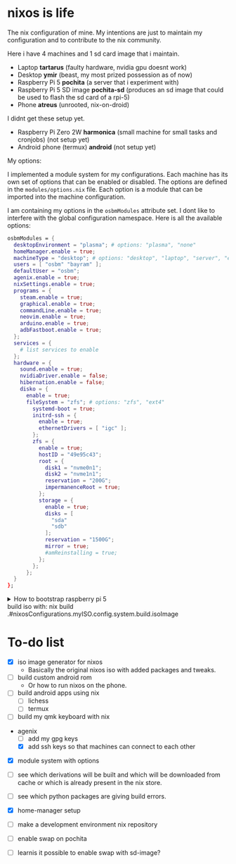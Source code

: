 # nixos is life
The nix configuration of mine. My intentions are just to maintain my configuration and to contribute to the nix community.

Here i have 4 machines and 1 sd card image that i maintain.
- Laptop **tartarus** (faulty hardware, nvidia gpu doesnt work)
- Desktop **ymir** (beast, my most prized possession as of now)
- Raspberry Pi 5 **pochita** (a server that i experiment with)
- Raspberry Pi 5 SD image **pochita-sd** (produces an sd image that could be used to flash the sd card of a rpi-5)
- Phone **atreus** (unrooted, nix-on-droid)

I didnt get these setup yet.
- Raspberry Pi Zero 2W **harmonica** (small machine for small tasks and cronjobs) (not setup yet)
- Android phone (termux) **android** (not setup yet)

My options:

I implemented a module system for my configurations. Each machine has its own set of options that can be enabled or disabled. The options are defined in the `modules/options.nix` file. Each option is a module that can be imported into the machine configuration.

I am containing my options in the `osbmModules` attribute set. I dont like to interfere with the global configuration namespace. Here is all the available options:

```nix
osbmModules = {
  desktopEnvironment = "plasma"; # options: "plasma", "none"
  homeManager.enable = true;
  machineType = "desktop"; # options: "desktop", "laptop", "server", "embedded", "mobile"
  users = [ "osbm" "bayram" ];
  defaultUser = "osbm";
  agenix.enable = true;
  nixSettings.enable = true;
  programs = {
    steam.enable = true;
    graphical.enable = true;
    commandLine.enable = true;
    neovim.enable = true;
    arduino.enable = true;
    adbFastboot.enable = true;
  };
  services = {
    # list services to enable
  };
  hardware = {
    sound.enable = true;
    nvidiaDriver.enable = false;
    hibernation.enable = false;
    disko = {
      enable = true;
      fileSystem = "zfs"; # options: "zfs", "ext4"
        systemd-boot = true;
        initrd-ssh = {
          enable = true;
          ethernetDrivers = [ "igc" ];
        };
        zfs = {
          enable = true;
          hostID = "49e95c43";
          root = {
            disk1 = "nvme0n1";
            disk2 = "nvme1n1";
            reservation = "200G";
            impermanenceRoot = true;
          };
          storage = {
            enable = true;
            disks = [
              "sda"
              "sdb"
            ];
            reservation = "1500G";
            mirror = true;
            #amReinstalling = true;
          };
        };
      };
  }
};
```




<details>
  <summary> How to bootstrap raspberry pi 5</summary>

## How to use raspberry pi 5

I have 2 configurations for the raspberry pi 5. One is for the sd card (basically bootstraps the system) and the other is for my customized system itself.

build the image first (this took about 4 hours on ymir (binfmt for aarch64 needs to be enabled if you are building on x86_64))
```sh
$ nix build -L '.#nixosConfigurations.pochita-sd.config.system.build.sdImage'
```

then to flash the image to the sd card enable zstd
```sh
$ nix-shell -p zstd
```

then flash the image to the sd card
```sh
$ zstdcat nixos-sd-image-24.05.20241116.e8c38b7-aarch64-linux.img.zst | dd of=/dev/sda status=progress
```

and voila! when you plug the sd card to the raspberry pi 5 it will boot up with the configuration that you have built. And then you can ssh into it and further configure it.

</details>
build iso with:
 nix build .#nixosConfigurations.myISO.config.system.build.isoImage

# To-do list

- [x] iso image generator for nixos
    - Basically the original nixos iso with added packages and tweaks.
- [ ] build custom android rom
    - Or how to run nixos on the phone.
- [ ] build android apps using nix
    - [ ] lichess
    - [ ] termux
- [ ] build my qmk keyboard with nix
- agenix
    - [ ] add my gpg keys
    - [x] add ssh keys so that machines can connect to each other
- [x] module system with options
- [ ] see which derivations will be built and which will be downloaded from cache or which is already present in the nix store.
- [ ] see which python packages are giving build errors.
- [x] home-manager setup
- [ ] make a development environment nix repository
- [ ] enable swap on pochita
- [ ] learnis it possible to enable swap with sd-image?

